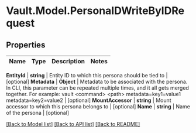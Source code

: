 # Vault.Model.PersonaIDWriteByIDRequest

## Properties

Name | Type | Description | Notes
------------ | ------------- | ------------- | -------------

**EntityId** | **string** | Entity ID to which this persona should be tied to | [optional] **Metadata** | **Object** | Metadata to be associated with the persona. In CLI, this parameter can be repeated multiple times, and it all gets merged together. For example: vault &lt;command&gt; &lt;path&gt; metadata&#x3D;key1&#x3D;value1 metadata&#x3D;key2&#x3D;value2 | [optional] **MountAccessor** | **string** | Mount accessor to which this persona belongs to | [optional] **Name** | **string** | Name of the persona | [optional] 

[[Back to Model list]](../README.md#documentation-for-models) [[Back to API list]](../README.md#documentation-for-api-endpoints) [[Back to README]](../README.md)


